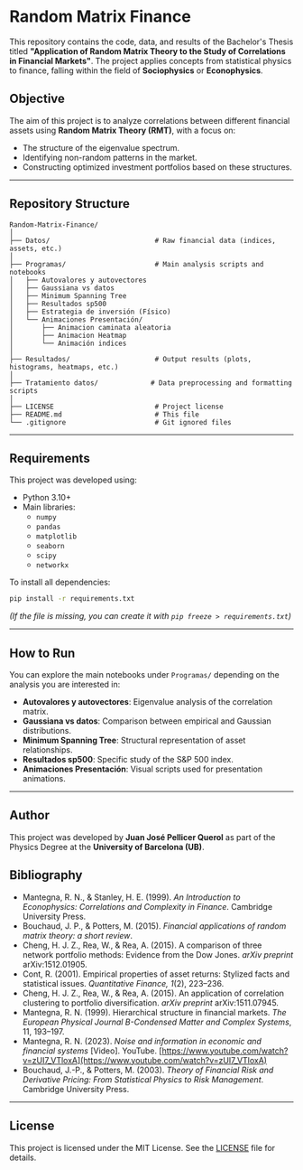 # Random Matrix Finance

This repository contains the code, data, and results of the Bachelor's Thesis titled **"Application of Random Matrix Theory to the Study of Correlations in Financial Markets"**. The project applies concepts from statistical physics to finance, falling within the field of **Sociophysics** or **Econophysics**.

## Objective

The aim of this project is to analyze correlations between different financial assets using **Random Matrix Theory (RMT)**, with a focus on:

- The structure of the eigenvalue spectrum.
- Identifying non-random patterns in the market.
- Constructing optimized investment portfolios based on these structures.

---

## Repository Structure

```
Random-Matrix-Finance/
│
├── Datos/                          # Raw financial data (indices, assets, etc.)
│
├── Programas/                      # Main analysis scripts and notebooks
│   ├── Autovalores y autovectores
│   ├── Gaussiana vs datos
│   ├── Minimum Spanning Tree
│   ├── Resultados sp500
│   ├── Estrategia de inversión (Físico)
│   └── Animaciones Presentación/
│       ├── Animacion caminata aleatoria
│       ├── Animacion Heatmap
│       └── Animación indices
│
├── Resultados/                     # Output results (plots, histograms, heatmaps, etc.)
│
├── Tratamiento datos/             # Data preprocessing and formatting scripts
│
├── LICENSE                         # Project license
├── README.md                       # This file
└── .gitignore                      # Git ignored files
```

---

## Requirements

This project was developed using:

- Python 3.10+
- Main libraries:
  - `numpy`
  - `pandas`
  - `matplotlib`
  - `seaborn`
  - `scipy`
  - `networkx`

To install all dependencies:

```bash
pip install -r requirements.txt
```

*(If the file is missing, you can create it with `pip freeze > requirements.txt`)*

---

## How to Run

You can explore the main notebooks under `Programas/` depending on the analysis you are interested in:

- **Autovalores y autovectores**: Eigenvalue analysis of the correlation matrix.
- **Gaussiana vs datos**: Comparison between empirical and Gaussian distributions.
- **Minimum Spanning Tree**: Structural representation of asset relationships.
- **Resultados sp500**: Specific study of the S&P 500 index.
- **Animaciones Presentación**: Visual scripts used for presentation animations.

---

## Author

This project was developed by **Juan José Pellicer Querol** as part of the Physics Degree at the **University of Barcelona (UB)**.

## Bibliography

- Mantegna, R. N., & Stanley, H. E. (1999). *An Introduction to Econophysics: Correlations and Complexity in Finance*. Cambridge University Press.
- Bouchaud, J. P., & Potters, M. (2015). *Financial applications of random matrix theory: a short review*.
- Cheng, H. J. Z., Rea, W., & Rea, A. (2015). A comparison of three network portfolio methods: Evidence from the Dow Jones. *arXiv preprint* arXiv:1512.01905.
- Cont, R. (2001). Empirical properties of asset returns: Stylized facts and statistical issues. *Quantitative Finance, 1*(2), 223–236.
- Cheng, H. J. Z., Rea, W., & Rea, A. (2015). An application of correlation clustering to portfolio diversification. *arXiv preprint* arXiv:1511.07945.
- Mantegna, R. N. (1999). Hierarchical structure in financial markets. *The European Physical Journal B-Condensed Matter and Complex Systems*, 11, 193–197.
- Mantegna, R. N. (2023). *Noise and information in economic and financial systems* [Video]. YouTube. [https://www.youtube.com/watch?v=zUI7_VTloxA](https://www.youtube.com/watch?v=zUI7_VTloxA)
- Bouchaud, J.-P., & Potters, M. (2003). *Theory of Financial Risk and Derivative Pricing: From Statistical Physics to Risk Management*. Cambridge University Press.

---

## License

This project is licensed under the MIT License. See the [LICENSE](./LICENSE) file for details.

